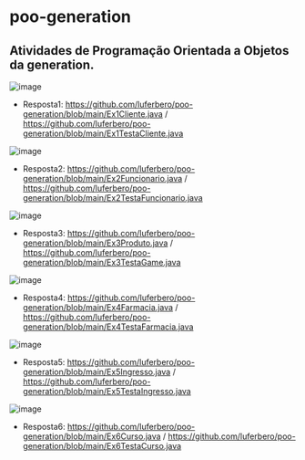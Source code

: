 # poo-generation
## Atividades de Programação Orientada a Objetos da generation.

![image](https://user-images.githubusercontent.com/126680747/234376513-f3581902-ed4f-4f03-920a-ebfa8273e555.png)
- Resposta1: https://github.com/luferbero/poo-generation/blob/main/Ex1Cliente.java  /  https://github.com/luferbero/poo-generation/blob/main/Ex1TestaCliente.java

![image](https://user-images.githubusercontent.com/126680747/234377197-6413eab7-64a4-494b-bb86-938f6a6343ea.png)
- Resposta2: https://github.com/luferbero/poo-generation/blob/main/Ex2Funcionario.java  /  https://github.com/luferbero/poo-generation/blob/main/Ex2TestaFuncionario.java

![image](https://user-images.githubusercontent.com/126680747/234377547-8cd925bf-ebbf-4b45-b5cf-e94577bea364.png)
- Resposta3: https://github.com/luferbero/poo-generation/blob/main/Ex3Produto.java  / https://github.com/luferbero/poo-generation/blob/main/Ex3TestaGame.java

![image](https://user-images.githubusercontent.com/126680747/234377947-f873dcfb-25b3-4891-8d40-08867cf9c2d9.png)
- Resposta4: https://github.com/luferbero/poo-generation/blob/main/Ex4Farmacia.java  /  https://github.com/luferbero/poo-generation/blob/main/Ex4TestaFarmacia.java

![image](https://user-images.githubusercontent.com/126680747/234378294-5ac2f1d6-1bd6-4ceb-b44a-f4e1214a2526.png)
- Resposta5: https://github.com/luferbero/poo-generation/blob/main/Ex5Ingresso.java  /  https://github.com/luferbero/poo-generation/blob/main/Ex5TestaIngresso.java

![image](https://user-images.githubusercontent.com/126680747/234378490-77586f17-b7ff-4e64-8181-a88f7caa3490.png)
- Resposta6: https://github.com/luferbero/poo-generation/blob/main/Ex6Curso.java  /  https://github.com/luferbero/poo-generation/blob/main/Ex6TestaCurso.java
